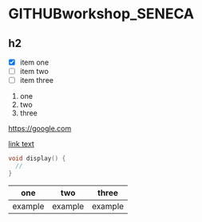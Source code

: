 # GITHUBworkshop_SENECA

## h2

- [x] item one
- [ ] item two
- [ ] item three

1. one
2. two
3. three

https://google.com

[link text](https://google.com)

```cpp
void display() {
  //
}
```  

|one|two|three|
|---|---|-----|
|example|example|example|
